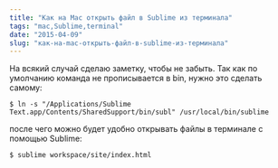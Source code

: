 ```yaml
---
title: "Как на Mac открыть файл в Sublime из терминала"
tags: "mac,Sublime,terminal"
date: "2015-04-09"
slug: "как-на-mac-открыть-файл-в-sublime-из-терминала"
---
```


На всякий случай сделаю заметку, чтобы не забыть. Так как по умолчанию команда не прописывается в bin, нужно это сделать самому:

```
$ ln -s "/Applications/Sublime Text.app/Contents/SharedSupport/bin/subl" /usr/local/bin/sublime
```

после чего можно будет удобно открывать файлы в терминале с помощью Sublime:

```
$ sublime workspace/site/index.html
```
